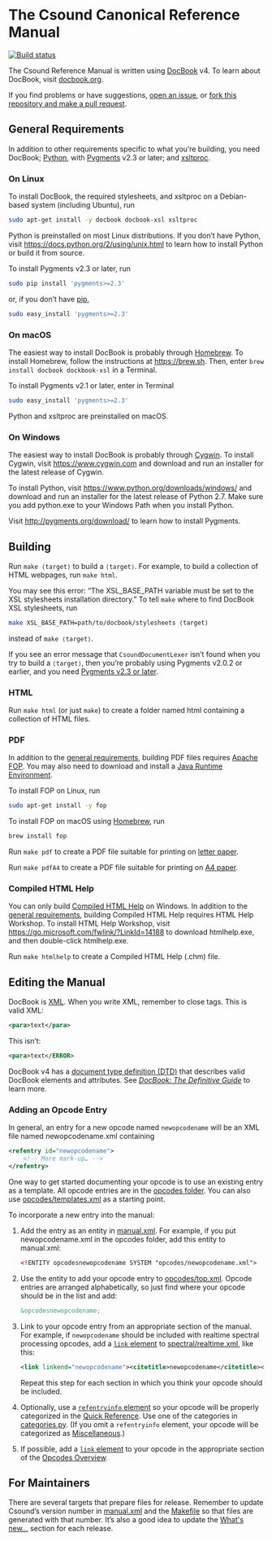 # The Csound Canonical Reference Manual

[![Build status](https://travis-ci.org/csound/manual.svg?branch=master)](https://travis-ci.org/csound/manual)

The Csound Reference Manual is written using
[DocBook](http://tdg.docbook.org/tdg/4.5/docbook.html) v4. To learn about
DocBook, visit [docbook.org](http://docbook.org).

If you find problems or have suggestions, [open an
issue](https://github.com/csound/manual/issues), or [fork this repository and
make a pull request](https://guides.github.com/activities/forking/).


## General Requirements

In addition to other requirements specific to what you’re building, you need
DocBook; [Python](https://www.python.org), with [Pygments](http://pygments.org)
v2.3 or later; and [xsltproc](http://xmlsoft.org/XSLT/xsltproc2.html).

### On Linux

To install DocBook, the required stylesheets, and xsltproc on a Debian-based system (including Ubuntu), run

```sh
sudo apt-get install -y docbook docbook-xsl xsltproc
```

Python is preinstalled on most Linux distributions. If you don’t have Python,
visit https://docs.python.org/2/using/unix.html to learn how to install Python
or build it from source.

To install Pygments v2.3 or later, run

```sh
sudo pip install 'pygments>=2.3'
```

or, if you don’t have [pip](https://pip.pypa.io/),

```sh
sudo easy_install 'pygments>=2.3'
```

### On macOS

The easiest way to install DocBook is probably through
[Homebrew](https://brew.sh). To install Homebrew, follow the instructions at
https://brew.sh. Then, enter `brew install docbook dockbook-xsl` in a Terminal. 

To install Pygments v2.1 or later, enter in Terminal

```sh
sudo easy_install 'pygments>=2.3'
```

Python and xsltproc are preinstalled on macOS.

### On Windows

The easiest way to install DocBook is probably through
[Cygwin](https://www.cygwin.com). To install Cygwin, visit
https://www.cygwin.com and download and run an installer for the latest release
of Cygwin.

To install Python, visit https://www.python.org/downloads/windows/ and download
and run an installer for the latest release of Python 2.7. Make sure you add
python.exe to your Windows Path when you install Python.

Visit http://pygments.org/download/ to learn how to install Pygments.


## Building

Run `make ⟨target⟩` to build a `⟨target⟩`. For example, to build a collection of
HTML webpages, run `make html`.

You may see this error: “The
XSL_BASE_PATH variable must be set to the XSL stylesheets installation
directory.” To tell `make` where to find DocBook XSL stylesheets, run

```sh
make XSL_BASE_PATH=path/to/docbook/stylesheets ⟨target⟩
```

instead of `make ⟨target⟩`.

If you see an error message that `CsoundDocumentLexer` isn’t found when you try
to build a `⟨target⟩`, then you’re probably using Pygments v2.0.2 or earlier,
and you need [Pygments v2.3 or later](#general-requirements).

### HTML

Run `make html` (or just `make`) to create a folder named html containing a
collection of HTML files.


### PDF

In addition to the [general requirements](#general-requirements), building PDF
files requires [Apache FOP](https://xmlgraphics.apache.org/fop/). You may also
need to download and install a [Java Runtime
Environment](http://www.oracle.com/technetwork/java/javase/downloads/jre8-downloads-2133155.html).

To install FOP on Linux, run

```sh
sudo apt-get install -y fop
```

To install FOP on macOS using [Homebrew](https://brew.sh), run

```sh
brew install fop
```

Run `make pdf` to create a PDF file suitable for printing on [letter
paper](https://en.wikipedia.org/wiki/Letter_(paper_size)).

Run `make pdfA4` to create a PDF file suitable for printing on [A4
paper](https://en.wikipedia.org/wiki/ISO_216#A_series).


### Compiled HTML Help

You can only build [Compiled HTML
Help](https://en.wikipedia.org/wiki/Microsoft_Compiled_HTML_Help) on Windows. In
addition to the [general requirements](#general-requirements), building Compiled
HTML Help requires HTML Help Workshop. To install HTML Help Workshop, visit
https://go.microsoft.com/fwlink/?LinkId=14188 to download htmlhelp.exe, and then
double-click htmlhelp.exe.

Run `make htmlhelp` to create a Compiled HTML Help (.chm) file.


## Editing the Manual

DocBook is [XML](https://en.wikipedia.org/wiki/XML). When you write XML,
remember to close tags. This is valid XML:

```xml
<para>text</para>
```

This isn’t:

```xml
<para>text</ERROR>
```

DocBook v4 has a [document type definition
(DTD)](http://docbook.org/xml/4.5/) that describes valid DocBook elements and
attributes. See [_DocBook: The Definitive
Guide_](http://tdg.docbook.org/tdg/4.5/docbook.html) to learn more.


### Adding an Opcode Entry

In general, an entry for a new opcode named `newopcodename` will be an XML
file named newopcodename.xml containing

```xml
<refentry id="newopcodename">
    <!-- More mark-up… -->
</refentry>
```

One way to get started documenting your opcode is to use an existing entry as a
template. All opcode entries are in the [opcodes folder](opcodes). You can also
use [opcodes/templates.xml](opcodes/template.xml) as a starting point.

To incorporate a new entry into the manual:

1. Add the entry as an entity in [manual.xml](manual.xml). For example, if you
put newopcodename.xml in the opcodes folder, add this entity to manual.xml:

    ```xml
    <!ENTITY opcodesnewopcodename SYSTEM "opcodes/newopcodename.xml">
    ```

2. Use the entity to add your opcode entry to
[opcodes/top.xml](opcodes/top.xml). Opcode entries are arranged alphabetically,
so just find where your opcode should be in the list and add:

    ```xml
    &opcodesnewopcodename;
    ```

3. Link to your opcode entry from an appropriate section of the manual. For
example, if `newopcodename` should be included with realtime spectral processing
opcodes, add a [`link` element](http://tdg.docbook.org/tdg/4.5/link.html) to
[spectral/realtime.xml](spectral/realtime.xml), like this:

    ```xml
    <link linkend="newopcodename"><citetitle>newopcodename</citetitle></link>
    ```

    Repeat this step for each section in which you think your opcode should be
included.

4. Optionally, use a [`refentryinfo`
element](https://github.com/csound/manual/search?q=refentryinfo+path%3Aopcodes+filename%3Atemplate.xml)
so your opcode will be properly categorized in the [Quick
Reference](https://csound.github.io/docs/manual/MiscQuickref.html). Use one of
the categories in [categories.py](categories.py). (If you omit a `refentryinfo`
element, your opcode will be categorized as
[Miscellaneous](https://github.com/csound/manual/search?q=Miscellaneous+filename%3Acategories.py).)

5. If possible, add a [`link` element](http://tdg.docbook.org/tdg/4.5/link.html)
to your opcode in the appropriate section of the [Opcodes
Overview](https://csound.github.io/docs/manual/PartOpcodesOverview.html).


## For Maintainers

There are several targets that prepare files for release. Remember to update
Csound’s version number in
[manual.xml](https://github.com/csound/manual/search?q=csoundversion+filename%3Amanual.xml)
and the
[Makefile](https://github.com/csound/manual/search?q=VERSION+filename%3AMakefile)
so that files are generated with that number. It’s also a good idea to update
the [What's new…](preface/whatsnew.xml) section for each release.
